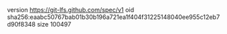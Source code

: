 version https://git-lfs.github.com/spec/v1
oid sha256:eaabc50767bab01b30b196a721ea1f404f31225148040ee955c12eb7d90f8348
size 100497
